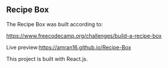  ## Recipe Box ##

The Recipe Box was built according to:

https://www.freecodecamp.org/challenges/build-a-recipe-box

Live preview:https://amran16.github.io/Recipe-Box

This project is built with React.js.

